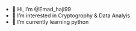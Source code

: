 - 👋 Hi, I’m @Emad_haji99
- 👀 I’m interested in Cryptogrophy & Data Analyis  
- 🌱 I’m currently learning python


<!---
Emadhaji99/Emadhaji99 is a ✨ special ✨ repository because its `README.md` (this file) appears on your GitHub profile.
You can click the Preview link to take a look at your changes.
--->
